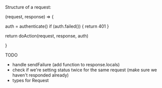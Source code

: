 Structure of a request:

(request, response) => {

auth = authenticate()
if (auth.failed()) {
return 401
}

return doAction(request, response, auth)

}

TODO

- handle sendFailure (add function to response.locals)
- check if we're setting status twice for the same request (make sure we haven't responded already)
- types for Request
